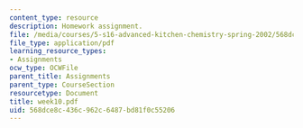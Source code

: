 ```yaml
---
content_type: resource
description: Homework assignment.
file: /media/courses/5-s16-advanced-kitchen-chemistry-spring-2002/568dce8c436c962c6487bd81f0c55206_week10.pdf
file_type: application/pdf
learning_resource_types:
- Assignments
ocw_type: OCWFile
parent_title: Assignments
parent_type: CourseSection
resourcetype: Document
title: week10.pdf
uid: 568dce8c-436c-962c-6487-bd81f0c55206
---
```

